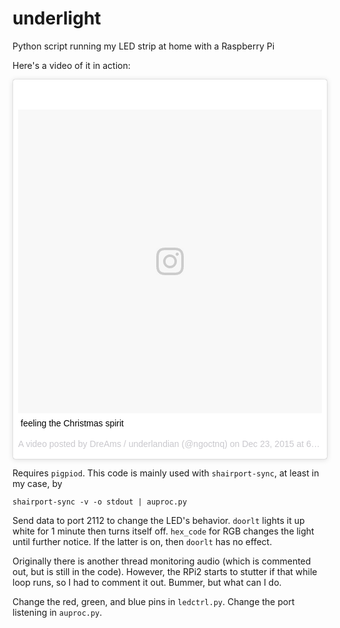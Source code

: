 # underlight
Python script running my LED strip at home with a Raspberry Pi

Here's a video of it in action:
<blockquote class="instagram-media" data-instgrm-captioned data-instgrm-version="7" style=" background:#FFF; border:0; border-radius:3px; box-shadow:0 0 1px 0 rgba(0,0,0,0.5),0 1px 10px 0 rgba(0,0,0,0.15); margin: 1px; max-width:658px; padding:0; width:99.375%; width:-webkit-calc(100% - 2px); width:calc(100% - 2px);"><div style="padding:8px;"> <div style=" background:#F8F8F8; line-height:0; margin-top:40px; padding:50.0% 0; text-align:center; width:100%;"> <div style=" background:url(data:image/png;base64,iVBORw0KGgoAAAANSUhEUgAAACwAAAAsCAMAAAApWqozAAAABGdBTUEAALGPC/xhBQAAAAFzUkdCAK7OHOkAAAAMUExURczMzPf399fX1+bm5mzY9AMAAADiSURBVDjLvZXbEsMgCES5/P8/t9FuRVCRmU73JWlzosgSIIZURCjo/ad+EQJJB4Hv8BFt+IDpQoCx1wjOSBFhh2XssxEIYn3ulI/6MNReE07UIWJEv8UEOWDS88LY97kqyTliJKKtuYBbruAyVh5wOHiXmpi5we58Ek028czwyuQdLKPG1Bkb4NnM+VeAnfHqn1k4+GPT6uGQcvu2h2OVuIf/gWUFyy8OWEpdyZSa3aVCqpVoVvzZZ2VTnn2wU8qzVjDDetO90GSy9mVLqtgYSy231MxrY6I2gGqjrTY0L8fxCxfCBbhWrsYYAAAAAElFTkSuQmCC); display:block; height:44px; margin:0 auto -44px; position:relative; top:-22px; width:44px;"></div></div> <p style=" margin:8px 0 0 0; padding:0 4px;"> <a href="https://www.instagram.com/p/_qJv3qFmj_/" style=" color:#000; font-family:Arial,sans-serif; font-size:14px; font-style:normal; font-weight:normal; line-height:17px; text-decoration:none; word-wrap:break-word;" target="_blank">feeling the Christmas spirit</a></p> <p style=" color:#c9c8cd; font-family:Arial,sans-serif; font-size:14px; line-height:17px; margin-bottom:0; margin-top:8px; overflow:hidden; padding:8px 0 7px; text-align:center; text-overflow:ellipsis; white-space:nowrap;">A video posted by DreAms / underlandian (@ngoctnq) on <time style=" font-family:Arial,sans-serif; font-size:14px; line-height:17px;" datetime="2015-12-24T02:58:08+00:00">Dec 23, 2015 at 6:58pm PST</time></p></div></blockquote>
<script async defer src="//platform.instagram.com/en_US/embeds.js"></script>

Requires `pigpiod`.
This code is mainly used with `shairport-sync`, at least in my case, by
```
shairport-sync -v -o stdout | auproc.py
```

Send data to port 2112 to change the LED's behavior. `doorlt` lights it up white for 1 minute then turns itself off. `hex_code` for RGB changes the light until further notice. If the latter is on, then `doorlt` has no effect.

Originally there is another thread monitoring audio (which is commented out, but is still in the code). However, the RPi2 starts to stutter if that while loop runs, so I had to comment it out. Bummer, but what can I do.

Change the red, green, and blue pins in `ledctrl.py`. Change the port listening in `auproc.py`.
